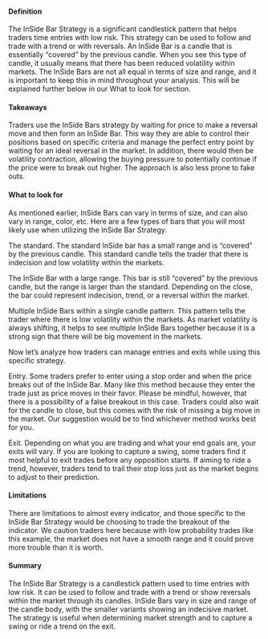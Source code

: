 #### Definition

The InSide Bar Strategy is a significant candlestick pattern that helps traders time entries with low risk. This strategy can be used to follow and trade with a trend or with reversals. An InSide Bar is a candle that is essentially “covered” by the previous candle. When you see this type of candle, it usually means that there has been reduced volatility within markets. The InSide Bars are not all equal in terms of size and range, and it is important to keep this in mind throughout your analysis. This will be explained further below in our What to look for section.

#### Takeaways

Traders use the InSide Bars strategy by waiting for price to make a reversal move and then form an InSide Bar. This way they are able to control their positions based on specific criteria and manage the perfect entry point by waiting for an ideal reversal in the market. In addition, there would then be volatility contraction, allowing the buying pressure to potentially continue if the price were to break out higher. The approach is also less prone to fake outs.

#### What to look for

As mentioned earlier, InSide Bars can vary in terms of size, and can also vary in range, color, etc. Here are a few types of bars that you will most likely use when utilizing the InSide Bar Strategy.

The standard. The standard InSide bar has a small range and is “covered” by the previous candle. This standard candle tells the trader that there is indecision and low volatility within the markets.

The InSide Bar with a large range. This bar is still “covered” by the previous candle, but the range is larger than the standard. Depending on the close, the bar could represent indecision, trend, or a reversal within the market.

Multiple InSide Bars within a single candle pattern. This pattern tells the trader where there is low volatility within the markets. As market volatility is always shifting, it helps to see multiple InSide Bars together because it is a strong sign that there will be big movement in the markets.

Now let’s analyze how traders can manage entries and exits while using this specific strategy.

Entry. Some traders prefer to enter using a stop order and when the price breaks out of the InSide Bar. Many like this method because they enter the trade just as price moves in their favor. Please be mindful, however, that there is a possibility of a false breakout in this case. Traders could also wait for the candle to close, but this comes with the risk of missing a big move in the market. Our suggestion would be to find whichever method works best for you.

Exit. Depending on what you are trading and what your end goals are, your exits will vary. If you are looking to capture a swing, some traders find it most helpful to exit trades before any opposition starts. If aiming to ride a trend, however, traders tend to trail their stop loss just as the market begins to adjust to their prediction.

#### Limitations

There are limitations to almost every indicator, and those specific to the InSide Bar Strategy would be choosing to trade the breakout of the indicator. We caution traders here because with low probability trades like this example, the market does not have a smooth range and it could prove more trouble than it is worth.

#### Summary

The InSide Bar Strategy is a candlestick pattern used to time entries with low risk. It can be used to follow and trade with a trend or show reversals within the market through its candles. InSide Bars vary in size and range of the candle body, with the smaller variants showing an indecisive market. The strategy is useful when determining market strength and to capture a swing or ride a trend on the exit.